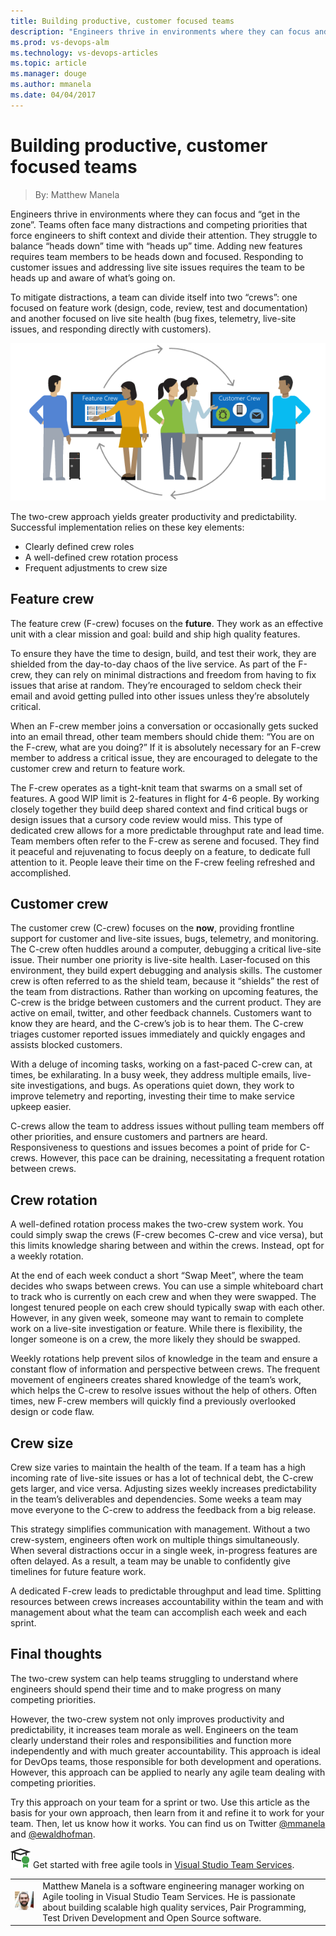 ```yaml
---
title: Building productive, customer focused teams
description: "Engineers thrive in environments where they can focus and 'get in the zone'. Teams often face many distractions and competing priorities that force engineers to shift context and divide their attention. "
ms.prod: vs-devops-alm
ms.technology: vs-devops-articles
ms.topic: article
ms.manager: douge
ms.author: mmanela
ms.date: 04/04/2017
---
```


# Building productive, customer focused teams
> By: Matthew Manela

Engineers thrive in environments where they can focus and “get in the
zone”. Teams often face many distractions and competing priorities that
force engineers to shift context and divide their attention. They
struggle to balance “heads down” time with “heads up” time. Adding new
features requires team members to be heads down and focused. Responding
to customer issues and addressing live site issues requires the team to
be heads up and aware of what’s going on.

To mitigate distractions, a team can divide itself into two “crews”: one
focused on feature work (design, code, review, test and documentation)
and another focused on live site health (bug fixes, telemetry, live-site
issues, and responding directly with customers).

![](_img/AgileCrews1.png)

The two-crew approach yields greater productivity and predictability.
Successful implementation relies on these key elements:

- Clearly defined crew roles
- A well-defined crew rotation process
- Frequent adjustments to crew size

## Feature crew
The feature crew (F-crew) focuses on the **future**. They work as an
effective unit with a clear mission and goal: build and ship high
quality features.

To ensure they have the time to design, build, and test their work, they
are shielded from the day-to-day chaos of the live service. As part of
the F-crew, they can rely on minimal distractions and freedom from
having to fix issues that arise at random. They’re encouraged to seldom
check their email and avoid getting pulled into other issues unless
they’re absolutely critical.

When an F-crew member joins a conversation or occasionally gets sucked
into an email thread, other team members should chide them: “You are on
the F-crew, what are you doing?” If it is absolutely necessary for an
F-crew member to address a critical issue, they are encouraged to
delegate to the customer crew and return to feature work.

The F-crew operates as a tight-knit team that swarms on a small set of
features. A good WIP limit is 2-features in flight for 4-6 people. By
working closely together they build deep shared context and find
critical bugs or design issues that a cursory code review would miss.
This type of dedicated crew allows for a more predictable throughput
rate and lead time. Team members often refer to the F-crew as serene and
focused. They find it peaceful and rejuvenating to focus deeply on a
feature, to dedicate full attention to it. People leave their time on
the F-crew feeling refreshed and accomplished.

## Customer crew
The customer crew (C-crew) focuses on the **now**, providing frontline
support for customer and live-site issues, bugs, telemetry, and
monitoring. The C-crew often huddles around a computer, debugging a
critical live-site issue. Their number one priority is live-site health.
Laser-focused on this environment, they build expert debugging and
analysis skills. The customer crew is often referred to as the shield
team, because it “shields” the rest of the team from distractions.
Rather than working on upcoming features, the C-crew is the bridge
between customers and the current product. They are active on email,
twitter, and other feedback channels. Customers want to know they are
heard, and the C-crew’s job is to hear them. The C-crew triages customer
reported issues immediately and quickly engages and assists blocked
customers.

With a deluge of incoming tasks, working on a fast-paced C-crew can, at
times, be exhilarating. In a busy week, they address multiple emails,
live-site investigations, and bugs. As operations quiet down, they work
to improve telemetry and reporting, investing their time to make service
upkeep easier.

C-crews allow the team to address issues without pulling team members
off other priorities, and ensure customers and partners are heard.
Responsiveness to questions and issues becomes a point of pride for
C-crews. However, this pace can be draining, necessitating a frequent
rotation between crews.

## Crew rotation
A well-defined rotation process makes the two-crew system work. You
could simply swap the crews (F-crew becomes C-crew and vice versa), but
this limits knowledge sharing between and within the crews. Instead, opt
for a weekly rotation.

At the end of each week conduct a short “Swap Meet”, where the team
decides who swaps between crews. You can use a simple whiteboard chart
to track who is currently on each crew and when they were swapped.
The longest tenured people on each crew should typically swap with each
other. However, in any given week, someone may want to remain to
complete work on a live-site investigation or feature. While there is
flexibility, the longer someone is on a crew, the more likely they
should be swapped.

Weekly rotations help prevent silos of knowledge in the team and ensure
a constant flow of information and perspective between crews. The
frequent movement of engineers creates shared knowledge of the team’s
work, which helps the C-crew to resolve issues without the help of
others. Often times, new F-crew members will quickly find a previously
overlooked design or code flaw.

## Crew size
Crew size varies to maintain the health of the team. If a team has a
high incoming rate of live-site issues or has a lot of technical debt,
the C-crew gets larger, and vice versa. Adjusting sizes weekly increases
predictability in the team’s deliverables and dependencies. Some weeks a
team may move everyone to the C-crew to address the feedback from a big
release.

This strategy simplifies communication with management. Without a two
crew-system, engineers often work on multiple things simultaneously.
When several distractions occur in a single week, in-progress features
are often delayed. As a result, a team may be unable to confidently give
timelines for future feature work.

A dedicated F-crew leads to predictable throughput and lead time.
Splitting resources between crews increases accountability within the
team and with management about what the team can accomplish each week
and each sprint.

## Final thoughts
The two-crew system can help teams struggling to understand where
engineers should spend their time and to make progress on many competing
priorities.

However, the two-crew system not only improves productivity and
predictability, it increases team morale as well. Engineers on the team
clearly understand their roles and responsibilities and function more
independently and with much greater accountability.
This approach is ideal for DevOps teams, those responsible for both
development and operations. However, this approach can be applied to
nearly any agile team dealing with competing priorities.

Try this approach on your team for a sprint or two. Use this article as
the basis for your own approach, then learn from it and refine it to
work for your team. Then, let us know how it works. You can find us on
Twitter [@mmanela](https://twitter.com/mmanela) and
[@ewaldhofman](https://twitter.com/ewaldhofman).

![get started for free](_img/AgileGetStartedForFree_32x.png) Get started with free agile tools in [Visual Studio Team Services](https://www.visualstudio.com/team-services/agile-tools).

|             |                           |
|-------------|---------------------------|
|![Matthew Manela](_img/Matthew-Manela_avatar_1472490234-130x130.jpg)|Matthew Manela is a software engineering manager working on Agile tooling in Visual Studio Team Services. He is passionate about building scalable high quality services, Pair Programming, Test Driven Development and Open Source software.|